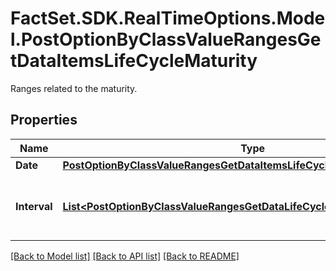 # FactSet.SDK.RealTimeOptions.Model.PostOptionByClassValueRangesGetDataItemsLifeCycleMaturity
Ranges related to the maturity.

## Properties

Name | Type | Description | Notes
------------ | ------------- | ------------- | -------------
**Date** | [**PostOptionByClassValueRangesGetDataItemsLifeCycleMaturityDate**](PostOptionByClassValueRangesGetDataItemsLifeCycleMaturityDate.md) |  | [optional] 
**Interval** | [**List&lt;PostOptionByClassValueRangesGetDataLifeCycleMaturityIntervalItems&gt;**](PostOptionByClassValueRangesGetDataLifeCycleMaturityIntervalItems.md) | Values related to the maturity interval. | [optional] 

[[Back to Model list]](../README.md#documentation-for-models) [[Back to API list]](../README.md#documentation-for-api-endpoints) [[Back to README]](../README.md)

